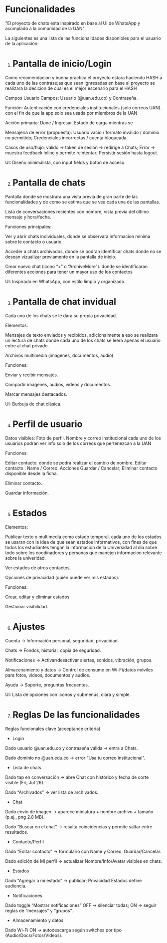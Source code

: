 # Funcionalidades
"El proyecto de chats esta inspirado en base al UI de WhatsApp y acomplado a la comunidad de la UAN"

La siguientes es una lista de las funcionalidades disponibles para el usuario de la aplicación:

1. # Pantalla de inicio/Login

Como recomendacion y buena practica el proyecto estara haciendo HASH a cada uno de las contrase;as que sean ignresadas en base al proyecto se realizara la decicion de cual es el mejor escenario para el HASH

Campos Usuario Campos: Usuario (@uan.edu.co) y Contraseña.

Función: Autenticación con credenciales institucionales (solo correos UAN). con el fin de que la app solo sea usada por miembros de la UAN 

Acción primaria: Done / Ingresar. Estado de carga mientras se 

Mensajería de error (propuesta): Usuario vacío / formato inválido / dominio no permitido; Credenciales incorrectas / cuenta bloqueada.

Casos de uso/flujo: válido → token de sesión → redirige a Chats;  Error → muestra feedback inline y permite reintentar; Persistir sesión hasta logout.

UI: Diseño minimalista, con input fields y botón de acceso.

2. # Pantalla de chats

Pantalla donde se mostrara una vista previa de gran parte de las funcionalidades y de como se estima que se vea cada una de las pantallas. 

Lista de conversaciones recientes con nombre, vista previa del último mensaje y hora/fecha.

Funciones principales:

Ver y abrir chats individuales, donde se observara informacion minima sobre le contacto o usuario. 

Acceder a chats archivados, donde se podran identificar chats donde no se desean vizualizar previamente en la pantalla de inicio. 

Crear nuevo chat (icono “+” o “ArchiveMore”). donde se identificaran diferentes acciones para tener un mayor uso de los contactos

UI: Inspirado en WhatsApp, con estilo limpio y organizado.

3. # Pantalla de chat invidual 

Cada uno de los chats se le dara su propia privacidad. 

Elementos:

Mensajes de texto enviados y recibidos, adicionalmente a eso se realizara un lectura de chats donde cada uno de los chats se leera apenas el usuario entre al chat privado. 

Archivos multimedia (imágenes, documentos, audio).

Funciones:

Enviar y recibir mensajes.

Compartir imágenes, audios, videos y documentos.

Marcar mensajes destacados.

UI: Burbuja de chat clásica.

4. # Perfil de usuario
Datos visibles:  Foto de perfil. Nombre y correo institucional cada uno de los usuarios podran ver info solo de los correos que pertenezcan a la UAN

Funciones:

Editar contacto. donde se podra realizar el cambio de nombre. Editar contacto : Name / Correo. Acciones Guardar / Cancelar; Eliminar contacto disponible desde la ficha.

Eliminar contacto.

Guardar información.

5. # Estados 

Elementos:

Publicar texto o multimedia como estado temporal. cada uno de los estados se usaran con la idea de que sean estados informativos, con fines de que todos los estudiantes tengan la informacion de la Universidad al dia sobre todo sobre los coodinadores y personas que manejen informacion relevante sobre la univeridad.

Ver estados de otros contactos.

Opciones de privacidad (quién puede ver mis estados).

Funciones:

Crear, editar y eliminar estados.

Gestionar visibilidad.

6. # Ajustes

Cuenta → Información personal, seguridad, privacidad.

Chats → Fondos, historial, copia de seguridad.

Notificaciones → Activar/desactivar alertas, sonidos, vibración, grupos.

Almacenamiento y datos → Control de consumo en Wi-Fi/datos móviles para fotos, videos, documentos y audios.

Ayuda → Soporte, preguntas frecuentes.

UI: Lista de opciones con iconos y submenús, clara y simple.

7. # Reglas De las funcionalidades 

Reglas funcionales clave (acceptance criteria)

- Login

Dado usuario @uan.edu.co y contraseña válida → entra a Chats.

Dado dominio no @uan.edu.co → error “Usa tu correo institucional”. 

- Lista de chats

Dado tap en conversación → abre Chat con histórico y fecha de corte visible (Fri, Jul 26). 

Dado “Archivados” → ver lista de archivados. 

- Chat

Dado envío de imagen → aparece miniatura + nombre archivo + tamaño (p.ej., png 2.8 MB). 

Dado “Buscar en el chat” → resalta coincidencias y permite saltar entre resultados. 

- Contacto/Perfil

Dado “Editar contacto” → formulario con Name y Correo, Guardar/Cancelar. 

Dado edición de Mi perfil → actualizar Nombre/Info/Avatar visibles en chats. 

- Estados

Dado “Agregar a mi estado” → publicar; Privacidad Estados define audiencia. 

- Notificaciones

Dado toggle “Mostrar notificaciones” OFF → silenciar todas; ON → seguir reglas de “mensajes” y “grupos”. 

- Almacenamiento y datos

Dado Wi-Fi ON → autodescarga según switches por tipo (Audio/Docs/Fotos/Videos).


